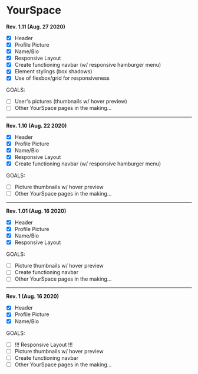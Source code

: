 # YourSpace

**Rev. 1.11 (Aug. 27 2020)**
- [x] Header
- [x] Profile Picture
- [x] Name/Bio
- [x] Responsive Layout
- [x] Create functioning navbar (w/ responsive hamburger menu)
- [x] Element stylings (box shadows)
- [x] Use of flexbox/grid for responsiveness

GOALS:
- [ ] User's pictures (thumbnails w/ hover preview)
- [ ] Other YourSpace pages in the making...

---

**Rev. 1.10 (Aug. 22 2020)**
- [x] Header
- [x] Profile Picture
- [x] Name/Bio
- [x] Responsive Layout
- [x] Create functioning navbar (w/ responsive hamburger menu)

GOALS:
- [ ] Picture thumbnails w/ hover preview
- [ ] Other YourSpace pages in the making...

---

**Rev. 1.01 (Aug. 16 2020)**
- [x] Header
- [x] Profile Picture
- [x] Name/Bio
- [x] Responsive Layout

GOALS:
- [ ] Picture thumbnails w/ hover preview
- [ ] Create functioning navbar
- [ ] Other YourSpace pages in the making...

---

**Rev. 1 (Aug. 16 2020)**
- [x] Header
- [x] Profile Picture
- [x] Name/Bio

GOALS:
- [ ] !!! Responsive Layout !!!
- [ ] Picture thumbnails w/ hover preview
- [ ] Create functioning navbar
- [ ] Other YourSpace pages in the making...
